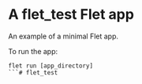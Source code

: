 # A flet_test Flet app

An example of a minimal Flet app.

To run the app:

```
flet run [app_directory]
```# flet_test
